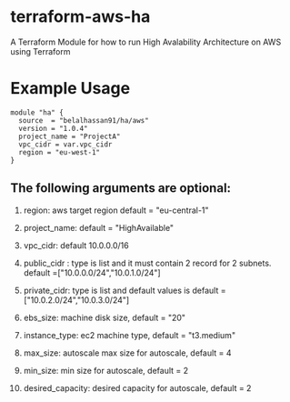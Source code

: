 # terraform-aws-ha
A Terraform Module for how to run High Avalability Architecture on AWS using Terraform

# Example Usage
```hcl
module "ha" {
  source  = "belalhassan91/ha/aws"
  version = "1.0.4"
  project_name = "ProjectA"
  vpc_cidr = var.vpc_cidr
  region = "eu-west-1"
}
```

## The following arguments are optional:

1. region: aws target region default = "eu-central-1"

2. project_name: default = "HighAvailable"

3. vpc_cidr: default 10.0.0.0/16 

4. public_cidr : type is list and it must contain 2 record for 2 subnets. default =["10.0.0.0/24","10.0.1.0/24"]

5. private_cidr: type is list and default values is  default = ["10.0.2.0/24","10.0.3.0/24"]

6. ebs_size:  machine disk size, default = "20"

7. instance_type: ec2 machine type, default = "t3.medium"

8. max_size: autoscale max size for autoscale, default = 4

9. min_size: min size for autoscale, default = 2

10. desired_capacity: desired capacity for autoscale, default = 2